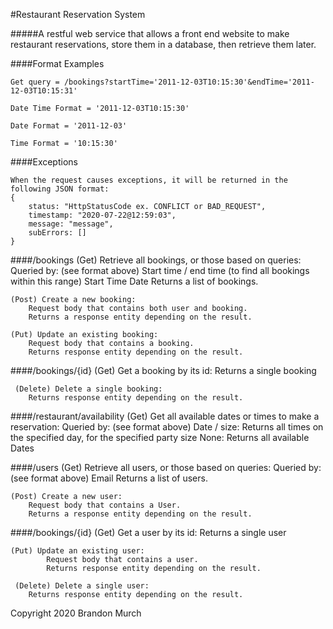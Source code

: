 #Restaurant Reservation System

#####A restful web service that allows a front end website to make restaurant reservations, store them in a database, then retrieve them later.

####Format Examples

    Get query = /bookings?startTime='2011-12-03T10:15:30'&endTime='2011-12-03T10:15:31'
    
    Date Time Format = '2011-12-03T10:15:30'
    
    Date Format = '2011-12-03'
    
    Time Format = '10:15:30'
    
####Exceptions

    When the request causes exceptions, it will be returned in the following JSON format:
    {
        status: "HttpStatusCode ex. CONFLICT or BAD_REQUEST", 
        timestamp: "2020-07-22@12:59:03",
        message: "message", 
        subErrors: []
    }

####/bookings
    (Get) Retrieve all bookings, or those based on queries:
        Queried by: (see format above)
            Start time / end time (to find all bookings within this range)
            Start Time
            Date
        Returns a list of bookings.
    
    (Post) Create a new booking:
        Request body that contains both user and booking.
        Returns a response entity depending on the result.
        
    (Put) Update an existing booking:
        Request body that contains a booking.
        Returns response entity depending on the result.
        
    
####/bookings/{id}
    (Get) Get a booking by its id: 
        Returns a single booking
     
     (Delete) Delete a single booking:
        Returns response entity depending on the result.
        
####/restaurant/availability
    (Get) Get all available dates or times to make a reservation:
        Queried by: (see format above)
            Date / size:
                Returns all times on the specified day, for the specified party size
            None:
                Returns all available Dates
        
####/users
    (Get) Retrieve all users, or those based on queries:
        Queried by: (see format above)
            Email
        Returns a list of users.
    
    (Post) Create a new user:
        Request body that contains a User.
        Returns a response entity depending on the result.
    
####/bookings/{id}
    (Get) Get a user by its id: 
        Returns a single user
    
    (Put) Update an existing user:
            Request body that contains a user.
            Returns response entity depending on the result.
     
     (Delete) Delete a single user:
        Returns response entity depending on the result.
        
Copyright 2020 Brandon Murch